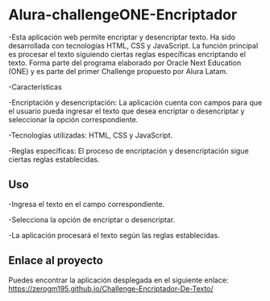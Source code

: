 <h1>Alura-challengeONE-Encriptador</h1>
-Esta aplicación web permite encriptar y desencriptar texto. Ha sido desarrollada con tecnologías HTML, CSS y JavaScript. La función principal es procesar el texto siguiendo ciertas reglas específicas encriptando el texto. Forma parte del programa elaborado por Oracle Next Education (ONE) y es parte del primer Challenge propuesto por Alura Latam.

-Características

-Encriptación y desencriptación: La aplicación cuenta con campos para que el usuario pueda ingresar el texto que desea encriptar o desencriptar y seleccionar la opción correspondiente.

-Tecnologías utilizadas: HTML, CSS y JavaScript.

-Reglas específicas: El proceso de encriptación y desencriptación sigue ciertas reglas establecidas.

<h2>Uso</h2>

-Ingresa el texto en el campo correspondiente.

-Selecciona la opción de encriptar o desencriptar.

-La aplicación procesará el texto según las reglas establecidas.

<h2>Enlace al proyecto</h2>

Puedes encontrar la aplicación desplegada en el siguiente enlace: https://zerogm195.github.io/Challenge-Encriptador-De-Texto/
